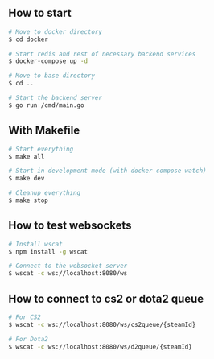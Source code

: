 ## How to start

```bash
# Move to docker directory
$ cd docker

# Start redis and rest of necessary backend services
$ docker-compose up -d

# Move to base directory
$ cd ..

# Start the backend server
$ go run /cmd/main.go
```

## With Makefile

```bash
# Start everything
$ make all

# Start in development mode (with docker compose watch)
$ make dev

# Cleanup everything
$ make stop

```

## How to test websockets

```bash
# Install wscat
$ npm install -g wscat

# Connect to the websocket server
$ wscat -c ws://localhost:8080/ws
```

## How to connect to cs2 or dota2 queue

```bash
# For CS2
$ wscat -c ws://localhost:8080/ws/cs2queue/{steamId}

# For Dota2
$ wscat -c ws://localhost:8080/ws/d2queue/{steamId}
```

